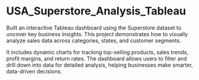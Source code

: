 # USA_Superstore_Analysis_Tableau
Built an interactive Tableau dashboard using the Superstore dataset to uncover key business insights. This project demonstrates how to visually analyze sales data across categories, states, and customer segments.

It includes dynamic charts for tracking top-selling products, sales trends, profit margins, and return rates. The dashboard allows users to filter and drill down into data for detailed analysis, helping businesses make smarter, data-driven decisions.

